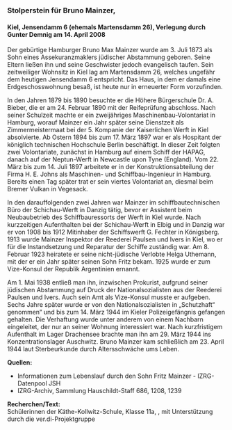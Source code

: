 ### Stolperstein für Bruno Mainzer,
#### Kiel, Jensendamm 6 (ehemals Martensdamm 26), Verlegung durch Gunter Demnig am 14. April 2008

Der gebürtige Hamburger Bruno Max Mainzer wurde am 3. Juli 1873 als Sohn eines Assekuranzmaklers jüdischer Abstammung geboren. Seine Eltern ließen ihn und seine Geschwister jedoch evangelisch taufen. Sein zeitweiliger Wohnsitz in Kiel lag am Martensdamm 26, welches ungefähr dem heutigen Jensendamm 6 entspricht. Das Haus, in dem er damals eine Erdgeschosswohnung besaß, ist heute nur in erneuerter Form vorzufinden.

In den Jahren 1879 bis 1890 besuchte er die Höhere Bürgerschule Dr. A. Bieber, die er am 24. Februar 1890 mit der Reifeprüfung abschloss. Nach seiner Schulzeit machte er ein zweijähriges Maschinenbau-Volontariat in Hamburg, worauf Mainzer ein Jahr später seine Dienstzeit als Zimmermeistermaat bei der 5. Kompanie der Kaiserlichen Werft in Kiel absolvierte. Ab Ostern 1894 bis zum 17. März 1897 war er als Hospitant der königlich technischen Hochschule Berlin beschäftigt. In dieser Zeit folgten zwei Volontariate, zunächst in Hamburg auf einem Schiff der HAPAG, danach auf der Neptun-Werft in Newcastle upon Tyne (England). Vom 22. März bis zum 14. Juli 1897 arbeitete er in der Konstruktionsabteilung der Firma H. E. Johns als Maschinen- und Schiffbau-Ingenieur in Hamburg. Bereits einen Tag später trat er sein viertes Volontariat an, diesmal beim Bremer Vulkan in Vegesack.

In den darauffolgenden zwei Jahren war Mainzer im schiffbautechnischen Büro der Schichau-Werft in Danzig tätig, bevor er Assistent beim Neubaubetrieb des Schiffbauressorts der Werft in Kiel wurde. Nach kurzzeitigen Aufenthalten bei der Schichau-Werft in Elbig und in Danzig war er von 1908 bis 1912 Mitinhaber der Schiffswerft G. Fechter in Königsberg. 1913 wurde Mainzer Inspektor der Reederei Paulsen und Ivers in Kiel, wo er für die Instandsetzung und Reparatur der Schiffe zuständig war. Am 8. Februar 1923 heiratete er seine nicht-jüdische Verlobte Helga Uthemann, mit der er ein Jahr später seinen Sohn Fritz bekam. 1925 wurde er zum Vize-Konsul der Republik Argentinien ernannt.

Am 1. Mai 1938 entließ man ihn, inzwischen Prokurist, aufgrund seiner jüdischen Abstammung auf Druck der Nationalsozialisten aus der Reederei Paulsen und Ivers. Auch sein Amt als Vize-Konsul musste er aufgeben. Sechs Jahre später wurde er von den Nationalsozialisten in „Schutzhaft“ genommen“ und bis zum 14. März 1944 im Kieler Polizeigefängnis gefangen gehalten. Die Verhaftung wurde unter anderem von einem Nachbarn eingeleitet, der nur an seiner Wohnung interessiert war. Nach kurzfristigem Aufenthalt im Lager Drachensee brachte man ihn am 29. März 1944 ins Konzentrationslager Auschwitz. Bruno Mainzer kam schließlich am 23. April 1944 laut Sterbeurkunde durch Altersschwäche ums Leben.

**Quellen:**
- Informationen zum Lebenslauf durch den Sohn Fritz Mainzer - IZRG-Datenpool JSH
- IZRG-Archiv, Sammlung Hauschildt-Staff 686, 1208, 1239

**Recherchen/Text:**  
Schülerinnen der Käthe-Kollwitz-Schule, Klasse 11a, , mit Unterstützung durch die ver.di-Projektgruppe